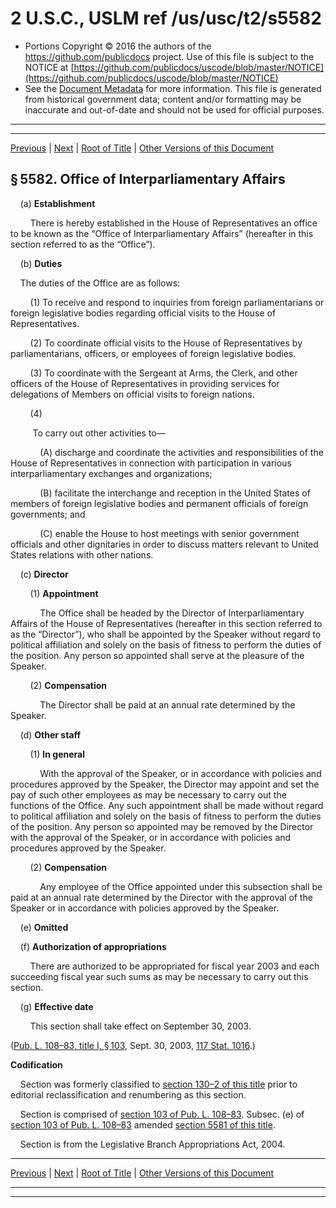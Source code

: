 ---
---

# 2 U.S.C., USLM ref /us/usc/t2/s5582

* Portions Copyright © 2016 the authors of the https://github.com/publicdocs project.
  Use of this file is subject to the NOTICE at [https://github.com/publicdocs/uscode/blob/master/NOTICE](https://github.com/publicdocs/uscode/blob/master/NOTICE)
* See the [Document Metadata](././../../../../..//README.md) for more information.
  This file is generated from historical government data; content and/or formatting may be inaccurate and out-of-date and should not be used for official purposes.

----------
----------

[Previous](./../../../../..//us/usc/t2/ch55/schVI/m__us_usc_t2_s5581.md) | [Next](./../../../../..//us/usc/t2/ch55/schVII/m__us_usc_t2_ch55_schVII.md) | [Root of Title](./../../../../../) | [Other Versions of this Document](https://publicdocs.github.io/go/links?ns=uslm&ref=%2Fus%2Fusc%2Ft2%2Fs5582)

## § 5582. Office of Interparliamentary Affairs

    (a) __Establishment__ 

        There is hereby established in the House of Representatives an office to be known as the “Office of Interparliamentary Affairs” (hereafter in this section referred to as the “Office”).

    (b) __Duties__ 

    The duties of the Office are as follows:

        (1) To receive and respond to inquiries from foreign parliamentarians or foreign legislative bodies regarding official visits to the House of Representatives.

        (2) To coordinate official visits to the House of Representatives by parliamentarians, officers, or employees of foreign legislative bodies.

        (3) To coordinate with the Sergeant at Arms, the Clerk, and other officers of the House of Representatives in providing services for delegations of Members on official visits to foreign nations.

        (4)

         To carry out other activities to—

            (A) discharge and coordinate the activities and responsibilities of the House of Representatives in connection with participation in various interparliamentary exchanges and organizations;

            (B) facilitate the interchange and reception in the United States of members of foreign legislative bodies and permanent officials of foreign governments; and

            (C) enable the House to host meetings with senior government officials and other dignitaries in order to discuss matters relevant to United States relations with other nations.

    (c) __Director__ 

        (1) __Appointment__ 

            The Office shall be headed by the Director of Interparliamentary Affairs of the House of Representatives (hereafter in this section referred to as the “Director”), who shall be appointed by the Speaker without regard to political affiliation and solely on the basis of fitness to perform the duties of the position. Any person so appointed shall serve at the pleasure of the Speaker.

        (2) __Compensation__ 

            The Director shall be paid at an annual rate determined by the Speaker.

    (d) __Other staff__ 

        (1) __In general__ 

            With the approval of the Speaker, or in accordance with policies and procedures approved by the Speaker, the Director may appoint and set the pay of such other employees as may be necessary to carry out the functions of the Office. Any such appointment shall be made without regard to political affiliation and solely on the basis of fitness to perform the duties of the position. Any person so appointed may be removed by the Director with the approval of the Speaker, or in accordance with policies and procedures approved by the Speaker.

        (2) __Compensation__ 

            Any employee of the Office appointed under this subsection shall be paid at an annual rate determined by the Director with the approval of the Speaker or in accordance with policies approved by the Speaker.

    (e) __Omitted__ 

    (f) __Authorization of appropriations__ 

        There are authorized to be appropriated for fiscal year 2003 and each succeeding fiscal year such sums as may be necessary to carry out this section.

    (g) __Effective date__ 

        This section shall take effect on September 30, 2003.

([Pub. L. 108–83, title I, § 103][/us/pl/108/83/s103], Sept. 30, 2003, [117 Stat. 1016][/us/stat/117/1016].)

 __Codification__ 

    Section was formerly classified to [section 130–2 of this title][/us/usc/t2/s130–2] prior to editorial reclassification and renumbering as this section.

    Section is comprised of [section 103 of Pub. L. 108–83][/us/pl/108/83/s103]. Subsec. (e) of [section 103 of Pub. L. 108–83][/us/pl/108/83/s103] amended [section 5581 of this title][/us/usc/t2/s5581].

    Section is from the Legislative Branch Appropriations Act, 2004.

----------

[Previous](./../../../../..//us/usc/t2/ch55/schVI/m__us_usc_t2_s5581.md) | [Next](./../../../../..//us/usc/t2/ch55/schVII/m__us_usc_t2_ch55_schVII.md) | [Root of Title](./../../../../../) | [Other Versions of this Document](https://publicdocs.github.io/go/links?ns=uslm&ref=%2Fus%2Fusc%2Ft2%2Fs5582)

----------
----------

[/us/pl/108/83/s103]: https://publicdocs.github.io/go/links?ns=uslm&ref=%2Fus%2Fpl%2F108%2F83%2Fs103
[/us/stat/117/1016]: https://publicdocs.github.io/go/links?ns=uslm&ref=%2Fus%2Fstat%2F117%2F1016
[/us/usc/t2/s130–2]: https://publicdocs.github.io/go/links?ns=uslm&ref=%2Fus%2Fusc%2Ft2%2Fs130%E2%80%932
[/us/pl/108/83/s103]: https://publicdocs.github.io/go/links?ns=uslm&ref=%2Fus%2Fpl%2F108%2F83%2Fs103
[/us/pl/108/83/s103]: https://publicdocs.github.io/go/links?ns=uslm&ref=%2Fus%2Fpl%2F108%2F83%2Fs103
[/us/usc/t2/s5581]: https://publicdocs.github.io/go/links?ns=uslm&ref=%2Fus%2Fusc%2Ft2%2Fs5581


